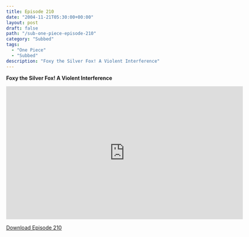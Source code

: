 ```yaml
---
title: Episode 210
date: "2004-11-21T05:30:00+00:00"
layout: post
draft: false
path: "/sub-one-piece-episode-210"
category: "Subbed"
tags:
  - "One Piece"
  - "Subbed"
description: "Foxy the Silver Fox! A Violent Interference"
---
```


**Foxy the Silver Fox! A Violent Interference**

<iframe width="640" height="360" src="https://www.rapidvideo.com/e/FXQGRIMY7J" frameborder="0" marginwidth=0 marginheight=0 scrolling=no allowfullscreen></iframe>

<a href="http://ouo.io/qs/eCodkFEQ?s=https://rapidvid.to/d/https://www.rapidvideo.com/e/FXQGRIMY7J">Download Episode 210</a>
